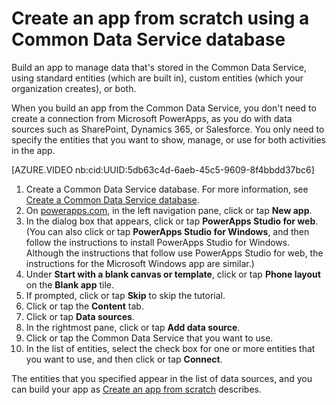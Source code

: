 <properties
	pageTitle="Create an app from scratch using a Common Data Service database | Microsoft PowerApps"
	description="Create an app to add, update, and delete records."
	services="powerapps"
	documentationCenter="na"
	authors="kfend"
	manager="kfend"
	editor=""
	tags=""/>

<tags
   ms.service="powerapps"
   ms.devlang="na"
   ms.topic="article"
   ms.tgt_pltfrm="na"
   ms.workload="na"
   ms.date="12/06/2016"
   ms.author="kfend"/>

# Create an app from scratch using a Common Data Service database
Build an app to manage data that's stored in the Common Data Service, using standard entities (which are built in), custom entities (which your organization creates), or both.

When you build an app from the Common Data Service, you don't need to create a connection from Microsoft PowerApps, as you do with data sources such as SharePoint, Dynamics 365, or Salesforce. You only need to specify the entities that you want to show, manage, or use for both activities in the app.

[AZURE.VIDEO nb:cid:UUID:5db63c4d-6aeb-45c5-9609-8f4bbdd37bc6]

1. Create a Common Data Service database. For more information, see [Create a Common Data Service database](create-database.md).
1. On [powerapps.com](https://web.powerapps.com), in the left navigation pane, click or tap **New app**.
1. In the dialog box that appears, click or tap **PowerApps Studio for web**. (You can also click or tap **PowerApps Studio for Windows**, and then follow the instructions to install PowerApps Studio for Windows. Although the instructions that follow use PowerApps Studio for web, the instructions for the Microsoft Windows app are similar.)
1. Under **Start with a blank canvas or template**, click or tap **Phone layout** on the **Blank app** tile.
1. If prompted, click or tap **Skip** to skip the tutorial.
1. Click or tap the **Content** tab.
1. Click or tap **Data sources**.
1. In the rightmost pane, click or tap **Add data source**.
1. Click or tap the Common Data Service that you want to use.
1. In the list of entities, select the check box for one or more entities that you want to use, and then click or tap **Connect**.

The entities that you specified appear in the list of data sources, and you can build your app as [Create an app from scratch](get-started-create-from-blank.md) describes.
